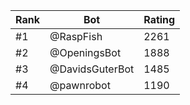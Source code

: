 Rank|Bot|Rating
---|---|---
#1|@RaspFish|2261
#2|@OpeningsBot|1888
#3|@DavidsGuterBot|1485
#4|@pawnrobot|1190
